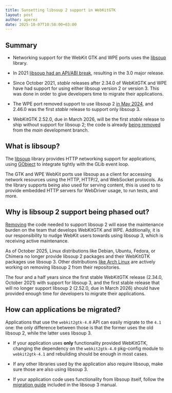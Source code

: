 ```yaml
---
title: Sunsetting libsoup 2 support in WebKitGTK
layout: post
author: aperez
date: 2025-10-07T10:58:00+03:00
---
```


## Summary

* Networking support for the WebKit GTK and WPE ports uses the
  [libsoup](https://libsoup.gnome.org/) library.

* In 2021 [libsoup had an API/ABI break](https://blog.tingping.se/2021/02/23/future-of-libsoup.html),
  resulting in the 3.0 major release.

* Since October 2021, *stable* releases after 2.34.0 of WebKitGTK and WPE
  have had support for using either libsoup version 2 or version 3. This
  was done in order to give developers time to migrate their applications.

* The WPE port removed support to use libsoup 2 [in May 2024](https://github.com/WebKit/WebKit/pull/28332),
  and 2.46.0 was the first *stable* release to support only libsoup 3.

* WebKitGTK 2.52.0, due in March 2026, will be the first *stable* release to
  ship without support for libsoup 2; the code is already [being
  removed](https://github.com/WebKit/WebKit/pull/51819) from the *main*
  development branch.

## What is libsoup?

The [libsoup](https://libsoup.gnome.org/) library provides HTTP networking
support for applications, using [GObject](https://docs.gtk.org/gobject/)
to integrate tightly with the GLib event loop.

The GTK and WPE WebKit ports use libsoup as a client for accessing network
resources using the HTTP, HTTP/2, and WebSocket protocols. As the library
supports being also used for serving content, this is used to to provide
embedded HTTP servers for WebDriver usage, to run tests, and more.


## Why is libsoup 2 support being phased out?

[Removing](https://github.com/WebKit/WebKit/pull/51819) the code needed to
support libsoup 2 will ease the maintenance burden on the team that develops
WebKitGTK and WPE. Additionally, it is our responsibility to nudge WebKit users
towards using libsoup 3, which is receiving active maintenance.

As of October 2025, Linux distributions like Debian, Ubuntu, Fedora, or Chimera
no longer provide libsoup 2 packages and their WebKitGTK packages use libsoup 3.
Other distributions [like Arch Linux](https://archlinux.org/todo/libsoup-2-eol/)
are actively working on removing libsoup 2 from their repositories.

The four and a half years since the first stable WebKitGTK release (2.34.0,
October 2021) with support for libsoup 3, and the first stable release that
will no longer support libsoup 2 (2.52.0, due in March 2026) should have
provided enough time for developers to migrate their applications.


## How can applications be migrated?

Applications that use the `webkit2gtk-4.0` API can easily migrate to the `4.1`
one: the only difference between those is that the former uses the old libsoup
2, while the latter uses libsoup 3.

- If your application uses **only** functionality provided WebKitGTK, changing
	the dependency on the `webkit2gtk-4.0` pkg-config module to `webkit2gtk-4.1`
	and rebuilding should be enough in most cases.

- If any other libraries used by the application also require libsoup, make
  sure those are also using libsoup 3.

- If your application code uses functionality from libsoup itself, follow the
  [migration guide](https://libsoup.gnome.org/libsoup-3.0/migrating-from-libsoup-2.html)
	included in the libsoup 3 manual.


